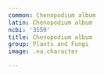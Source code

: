 ```yaml
---
common: Chenopodium album
latin: Chenopodium album
ncbi: '3559'
title: Chenopodium album
group: Plants and Fungi
image: .na.character

---
```

